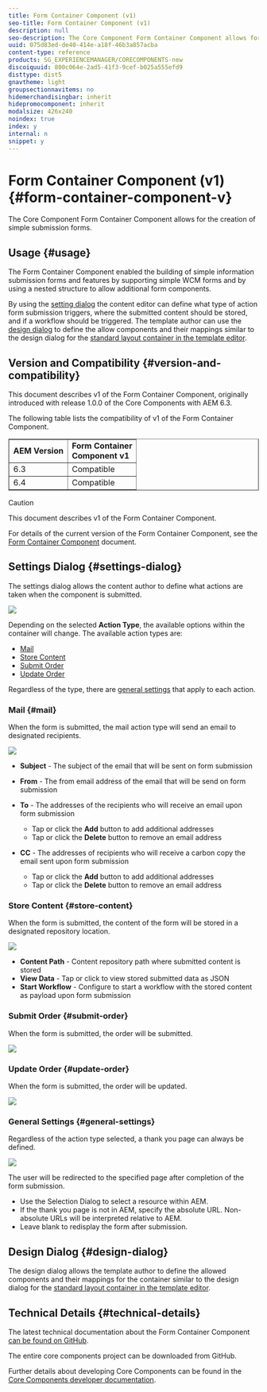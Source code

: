 ```yaml
---
title: Form Container Component (v1)
seo-title: Form Container Component (v1)
description: null
seo-description: The Core Component Form Container Component allows for the creation of simple submission forms.
uuid: 075d83ed-de40-414e-a18f-46b3a857acba
content-type: reference
products: SG_EXPERIENCEMANAGER/CORECOMPONENTS-new
discoiquuid: 800c064e-2ad5-41f3-9cef-b025a555efd9
disttype: dist5
gnavtheme: light
groupsectionnavitems: no
hidemerchandisingbar: inherit
hidepromocomponent: inherit
modalsize: 426x240
noindex: true
index: y
internal: n
snippet: y
---
```


# Form Container Component (v1){#form-container-component-v}

The Core Component Form Container Component allows for the creation of simple submission forms.

## Usage {#usage}

The Form Container Component enabled the building of simple information submission forms and features by supporting simple WCM forms and by using a nested structure to allow additional form components.

By using the [setting dialog](form-container-v1.md#main-pars_title) the content editor can define what type of action form submission triggers, where the submitted content should be stored, and if a workflow should be triggered. The template author can use the [design dialog](form-container-v1.md#main-pars_title_1995166862) to define the allow components and their mappings similar to the design dialog for the [standard layout container in the template editor](/content/help/en/experience-manager/6-3/sites/authoring/using/templates#main-pars_title_1754153843).

## Version and Compatibility {#version-and-compatibility}

This document describes v1 of the Form Container Component, originally introduced with release 1.0.0 of the Core Components with AEM 6.3.

The following table lists the compatibility of v1 of the Form Container Component.

<table border="1" cellpadding="1" cellspacing="0" width="100%"> 
 <tbody>
  <tr>
   <td><strong>AEM Version</strong></td> 
   <td><strong>Form Container<br /> Component v1</strong><br /> </td> 
  </tr>
  <tr>
   <td>6.3</td> 
   <td>Compatible</td> 
  </tr>
  <tr>
   <td>6.4</td> 
   <td>Compatible</td> 
  </tr>
 </tbody>
</table>

>[!CAUTION]
>
>This document describes v1 of the Form Container Component.
>
>For details of the current version of the Form Container Component, see the [Form Container Component](form-container.md) document.

## Settings Dialog {#settings-dialog}

The settings dialog allows the content author to define what actions are taken when the component is submitted. 

![](assets/chlimage_1.png)

Depending on the selected **Action Type**, the available options within the container will change. The available action types are:

* [Mail](form-container-v1.md#main-pars_title_966511656)
* [Store Content](form-container-v1.md#main-pars_title_2065985840)
* [Submit Order](form-container-v1.md#main-pars_title_686874527)
* [Update Order](form-container-v1.md#main-pars_title_410109286)

Regardless of the type, there are [general settings](form-container-v1.md#main-pars_title_375403046) that apply to each action.

### Mail {#mail}

When the form is submitted, the mail action type will send an email to designated recipients.

![](assets/chlimage_1-1.png)

* **Subject** - The subject of the email that will be sent on form submission
* **From** - The from email address of the email that will be send on form submission
* **To** - The addresses of the recipients who will receive an email upon form submission

    * Tap or click the **Add** button to add additional addresses
    * Tap or click the **Delete** button to remove an email address

* **CC** - The addresses of recipients who will receive a carbon copy the email sent upon form submission

    * Tap or click the **Add** button to add additional addresses
    * Tap or click the **Delete** button to remove an email address

### Store Content {#store-content}

When the form is submitted, the content of the form will be stored in a designated repository location.

![](assets/chlimage_1-2.png)

* **Content Path** - Content repository path where submitted content is stored
* **View Data** - Tap or click to view stored submitted data as JSON
* **Start Workflow** - Configure to start a workflow with the stored content as payload upon form submission

### Submit Order {#submit-order}

When the form is submitted, the order will be submitted.

![](assets/chlimage_1-3.png)

### Update Order {#update-order}

When the form is submitted, the order will be updated.

![](assets/chlimage_1-4.png)

### General Settings {#general-settings}

Regardless of the action type selected, a thank you page can always be defined.

![](assets/chlimage_1-5.png)

The user will be redirected to the specified page after completion of the form submission.

* Use the Selection Dialog to select a resource within AEM.
* If the thank you page is not in AEM, specify the absolute URL. Non-absolute URLs will be interpreted relative to AEM.
* Leave blank to redisplay the form after submission.

## Design Dialog {#design-dialog}

The design dialog allows the template author to define the allowed components and their mappings for the container similar to the design dialog for the [standard layout container in the template editor](/content/help/en/experience-manager/6-3/sites/authoring/using/templates#main-pars_title_1754153843).

## Technical Details {#technical-details}

The latest technical documentation about the Form Container Component [can be found on GitHub](https://github.com/adobe/aem-core-wcm-components/tree/master/content/src/content/jcr_root/apps/core/wcm/components/form/container/v1/container).

The entire core components project can be downloaded from GitHub.

Further details about developing Core Components can be found in the [Core Components developer documentation](developing.md). 
